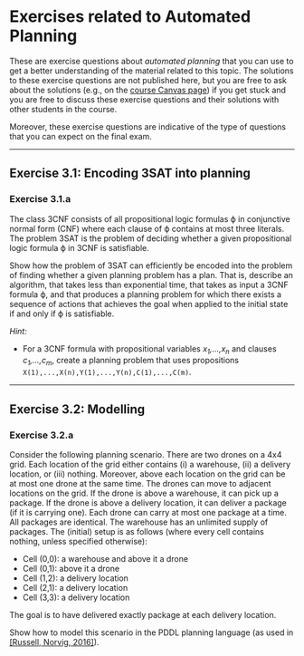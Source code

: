 # Exercises related to Automated Planning

These are exercise questions about *automated planning* that you can use
to get a better understanding of the material related to this topic.
The solutions to these exercise questions are not published here, but you are free
to ask about the solutions (e.g., on the [course Canvas page](https://canvas.uva.nl/courses/10768))
if you get stuck and you are free to discuss these exercise questions and their solutions
with other students in the course.

Moreover, these exercise questions are indicative of the type of questions that
you can expect on the final exam.

---

## Exercise 3.1: Encoding 3SAT into planning

### Exercise 3.1.a

The class 3CNF consists of all propositional logic formulas &varphi;
in conjunctive normal form (CNF) where each clause of &varphi;
contains at most three literals.
The problem 3SAT is the problem of deciding whether a given propositional
logic formula &varphi; in 3CNF is satisfiable.

Show how the problem of 3SAT can efficiently be encoded into the
problem of finding whether a given planning problem has a plan.
That is, describe an algorithm, that takes less than exponential time,
that takes as input a 3CNF formula &varphi;,
and that produces a planning problem for which there exists a
sequence of actions that achieves the goal when applied to the initial state
if and only if &varphi; is satisfiable.

*Hint:*
- For a 3CNF formula with propositional variables *x<sub>1</sub>,...,x<sub>n</sub>*
and clauses *c<sub>1</sub>,...,c<sub>m</sub>*, create a planning problem that uses
propositions `X(1),...,X(n),Y(1),...,Y(n),C(1),...,C(m)`.

---

## Exercise 3.2: Modelling

### Exercise 3.2.a

Consider the following planning scenario.
There are two drones on a 4x4 grid.
Each location of the grid either contains (i) a warehouse, (ii) a delivery location, or (iii) nothing.
Moreover, above each location on the grid can be at most one drone at the same time.
The drones can move to adjacent locations on the grid.
If the drone is above a warehouse, it can pick up a package.
If the drone is above a delivery location, it can deliver a package (if it is carrying one).
Each drone can carry at most one package at a time.
All packages are identical.
The warehouse has an unlimited supply of packages.
The (initial) setup is as follows (where every cell contains nothing, unless specified otherwise):
- Cell (0,0): a warehouse and above it a drone
- Cell (0,1): above it a drone
- Cell (1,2): a delivery location
- Cell (2,1): a delivery location
- Cell (3,3): a delivery location

The goal is to have delivered exactly package at each delivery location.

Show how to model this scenario in the PDDL planning language
(as used in [[Russell, Norvig, 2016]](https://github.com/rdehaan/KRR-course#aima)).
